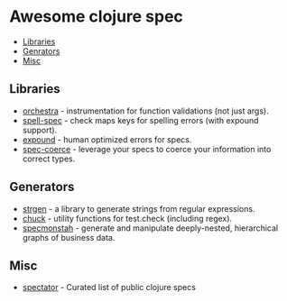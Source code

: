 # Awesome clojure spec

* [Libraries](#Libraries)
* [Genrators](#Generators)
* [Misc](#Misc)


## Libraries

* [orchestra](https://github.com/jeaye/orchestra) - instrumentation for function validations (not just args).
* [spell-spec](https://github.com/bhauman/spell-spec) - check maps keys for spelling errors (with expound support).
* [expound](https://github.com/bhb/expound) - human optimized errors for specs.
* [spec-coerce](https://github.com/wilkerlucio/spec-coerce) - leverage your specs to coerce your information into correct types.



## Generators

* [strgen](https://github.com/miner/strgen) - a library to generate strings from regular expressions.
* [chuck](https://github.com/gfredericks/test.chuck) - utility functions for test.check (including regex).
* [specmonstah](https://github.com/reifyhealth/specmonstah) - generate and manipulate deeply-nested, hierarchical graphs of business data.

## Misc

* [spectator](https://github.com/ioRekz/spectator) - Curated list of public clojure specs
